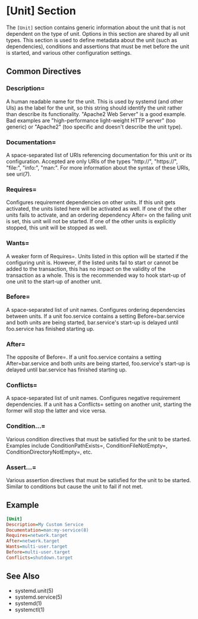 # [Unit] Section

The `[Unit]` section contains generic information about the unit that is not dependent on the type of unit. Options in this section are shared by all unit types. This section is used to define metadata about the unit (such as dependencies), conditions and assertions that must be met before the unit is started, and various other configuration settings.

## Common Directives

### Description=
A human readable name for the unit. This is used by systemd (and other UIs) as the label for the unit, so this string should identify the unit rather than describe its functionality. "Apache2 Web Server" is a good example. Bad examples are "high-performance light-weight HTTP server" (too generic) or "Apache2" (too specific and doesn't describe the unit type).

### Documentation=
A space-separated list of URIs referencing documentation for this unit or its configuration. Accepted are only URIs of the types "http://", "https://", "file:", "info:", "man:". For more information about the syntax of these URIs, see uri(7).

### Requires=
Configures requirement dependencies on other units. If this unit gets activated, the units listed here will be activated as well. If one of the other units fails to activate, and an ordering dependency After= on the failing unit is set, this unit will not be started. If one of the other units is explicitly stopped, this unit will be stopped as well.

### Wants=
A weaker form of Requires=. Units listed in this option will be started if the configuring unit is. However, if the listed units fail to start or cannot be added to the transaction, this has no impact on the validity of the transaction as a whole. This is the recommended way to hook start-up of one unit to the start-up of another unit.

### Before=
A space-separated list of unit names. Configures ordering dependencies between units. If a unit foo.service contains a setting Before=bar.service and both units are being started, bar.service's start-up is delayed until foo.service has finished starting up.

### After=
The opposite of Before=. If a unit foo.service contains a setting After=bar.service and both units are being started, foo.service's start-up is delayed until bar.service has finished starting up.

### Conflicts=
A space-separated list of unit names. Configures negative requirement dependencies. If a unit has a Conflicts= setting on another unit, starting the former will stop the latter and vice versa.

### Condition...=
Various condition directives that must be satisfied for the unit to be started. Examples include ConditionPathExists=, ConditionFileNotEmpty=, ConditionDirectoryNotEmpty=, etc.

### Assert...=
Various assertion directives that must be satisfied for the unit to be started. Similar to conditions but cause the unit to fail if not met.

## Example

```ini
[Unit]
Description=My Custom Service
Documentation=man:my-service(8)
Requires=network.target
After=network.target
Wants=multi-user.target
Before=multi-user.target
Conflicts=shutdown.target
```

## See Also

- systemd.unit(5)
- systemd.service(5)
- systemd(1)
- systemctl(1)